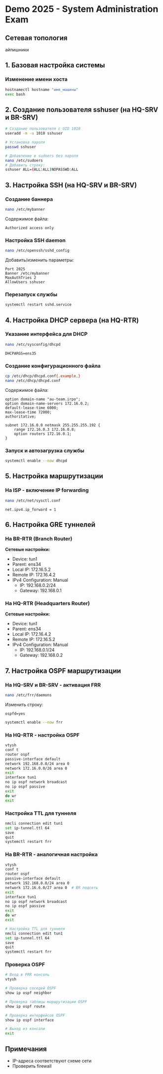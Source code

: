 # Demo 2025 - System Administration Exam
## Сетевая топология

айпишники

## 1. Базовая настройка системы

### Изменение имени хоста
```bash
hostnamectl hostname "имя_машины"
exec bash
```

## 2. Создание пользователя sshuser (на HQ-SRV и BR-SRV)

```bash
# Создание пользователя с UID 1010
useradd -m -u 1010 sshuser

# Установка пароля
passwd sshuser

# Добавление в sudoers без пароля
nano /etc/sudoers
# Добавить строку:
sshuser ALL=(ALL:ALL)NOPASSWD:ALL
```

## 3. Настройка SSH (на HQ-SRV и BR-SRV)

### Создание баннера
```bash
nano /etc/mybanner
```
Содержимое файла:
```
Authorized access only
```

### Настройка SSH daemon
```bash
nano /etc/openssh/sshd_config
```
Добавить/изменить параметры:
```
Port 2025
Banner /etc/mybanner
MaxAuthTries 2
AllowUsers sshuser
```

### Перезапуск службы
```bash
systemctl restart sshd.service
```

## 4. Настройка DHCP сервера (на HQ-RTR)

### Указание интерфейса для DHCP
```bash
nano /etc/sysconfig/dhcpd
```
```
DHCPARGS=ens35
```

### Создание конфигурационного файла
```bash
cp /etc/dhcp/dhcpd.conf{.example,}
nano /etc/dhcp/dhcpd.conf
```

Содержимое файла:
```
option domain-name "au-team.irpo";
option domain-name-servers 172.16.0.2;
default-lease-time 6000;
max-lease-time 72000;
authoritative;

subnet 172.16.0.0 netmask 255.255.255.192 {
    range 172.16.0.3 172.16.0.8;
    option routers 172.16.0.1;
}
```

### Запуск и автозагрузка службы
```bash
systemctl enable --now dhcpd
```

## 5. Настройка маршрутизации

### На ISP - включение IP forwarding
```bash
nano /etc/net/sysctl.conf
```
```
net.ipv4.ip_forward = 1
```

## 6. Настройка GRE туннелей

### На BR-RTR (Branch Router)
**Сетевые настройки:**
- Device: tun1
- Parent: ens34
- Local IP: 172.16.5.2
- Remote IP: 172.16.4.2
- IPv4 Configuration: Manual
  - IP: 192.168.0.2/24
  - Gateway: 192.168.0.1

### На HQ-RTR (Headquarters Router)
**Сетевые настройки:**
- Device: tun1
- Parent: ens34
- Local IP: 172.16.4.2
- Remote IP: 172.16.5.2
- IPv4 Configuration: Manual
  - IP: 192.168.0.1/24
  - Gateway: 192.168.0.2

## 7. Настройка OSPF маршрутизации

### На HQ-SRV и BR-SRV - активация FRR
```bash
nano /etc/frr/daemons
```
Изменить строку:
```
ospfd=yes
```

```bash
systemctl enable --now frr
```

### На HQ-RTR - настройка OSPF
```bash
vtysh
conf t
router ospf
passive-interface default
network 192.168.0.0/24 area 0
network 172.16.0.0/26 area 0
exit
interface tun1
no ip ospf network broadcast
no ip ospf passive
exit
do wr
exit
```

### Настройка TTL для туннеля
```bash
nmcli connection edit tun1
set ip-tunnel.ttl 64
save
quit
systemctl restart frr
```

### На BR-RTR - аналогичная настройка
```bash
vtysh
conf t
router ospf
passive-interface default
network 192.168.0.0/24 area 0
network 172.16.6.0/27 area 0  # BR подсеть
exit
interface tun1
no ip ospf network broadcast
no ip ospf passive
exit
do wr
exit

# Настройка TTL для туннеля
nmcli connection edit tun1
set ip-tunnel.ttl 64
save
quit
systemctl restart frr
```

### Проверка OSPF
```bash
# Вход в FRR консоль
vtysh

# Проверка соседей OSPF
show ip ospf neighbor

# Проверка таблицы маршрутизации OSPF
show ip ospf route

# Проверка интерфейсов OSPF
show ip ospf interface

# Выход из консоли
exit
```



## Примечания

- IP-адреса соответствуют схеме сети
- Проверить firewall 
